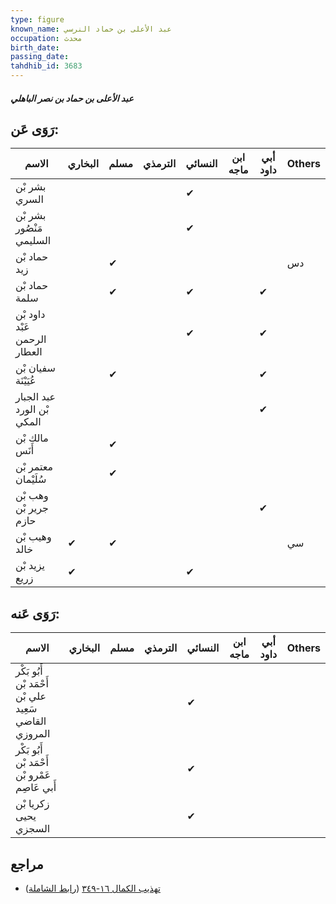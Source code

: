 ```yaml
---
type: figure
known_name: عبد الأعلى بن حماد النرسي
occupation: محدث
birth_date:
passing_date:
tahdhib_id: 3683
---
```

##### عبد الأعلى بن حماد بن نصر الباهلي

## رَوَى عَن:
| الاسم                        | البخاري | مسلم | الترمذي | النسائي | ابن ماجه | أبي داود | Others |
| ---------------------------- | ------- | ---- | ------- | ------- | -------- | -------- | ------ |
| بشر بْن السري                |         |      |         | ✔       |          |          |        |
| بشر بْن مَنْصُور السليمي     |         |      |         | ✔       |          |          |        |
| حماد بْن زيد                 |         | ✔    |         |         |          |          | دس     |
| حماد بْن سلمة                |         | ✔    |         | ✔       |          | ✔        |        |
| داود بْن عَبْد الرحمن العطار |         |      |         | ✔       |          | ✔        |        |
| سفيان بْن عُيَيْنَة          |         | ✔    |         |         |          | ✔        |        |
| عبد الجبار بْن الورد المكي   |         |      |         |         |          | ✔        |        |
| مالك بْن أَنَس               |         | ✔    |         |         |          |          |        |
| معتمر بْن سُلَيْمان          |         | ✔    |         |         |          |          |        |
| وهب بْن جرير بْن حازم        |         |      |         |         |          | ✔        |        |
| وهيب بْن خالد                | ✔       | ✔    |         |         |          |          | سي     |
| يزيد بْن زريع                | ✔       |      |         | ✔       |          |          |        |
## رَوَى عَنه:
| الاسم                                                 | البخاري | مسلم | الترمذي | النسائي | ابن ماجه | أبي داود | Others |
| ----------------------------------------------------- | ------- | ---- | ------- | ------- | -------- | -------- | ------ |
| أَبُو بَكْر أَحْمَد بْن علي بْن سَعِيد القاضي المروزي |         |      |         | ✔       |          |          |        |
| أَبُو بَكْر أَحْمَد بْن عَمْرو بْن أَبي عَاصِم        |         |      |         | ✔       |          |          |        |
| زكريا بْن يحيى السجزي                                 |         |      |         | ✔       |          |          |        |
## مراجع
- [تهذيب الكمال ١٦-٣٤٩](obsidian://open?vault=Tahdhib-al-Kamal&file=Figures/٣٦٨٣-عبد%20الأعلى%20بن%20حماد%20بن%20نصر%20الباهلي) ([رابط الشاملة](https://shamela.ws/book/3722/8342))